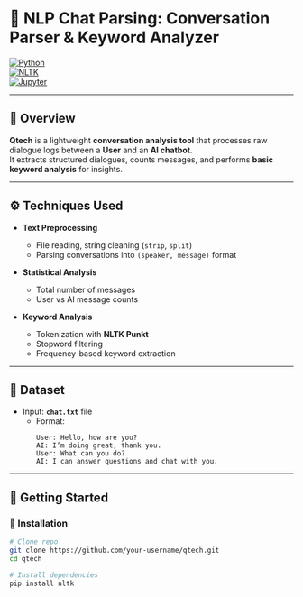 # 🤖 NLP Chat Parsing: Conversation Parser & Keyword Analyzer  

[![Python](https://img.shields.io/badge/Python-3.9+-blue.svg)](https://www.python.org/)  
[![NLTK](https://img.shields.io/badge/NLP-NLTK-green.svg)](https://www.nltk.org/)  
[![Jupyter](https://img.shields.io/badge/Notebook-Jupyter-orange.svg)](https://jupyter.org/)  

---

## 📌 Overview  
**Qtech** is a lightweight **conversation analysis tool** that processes raw dialogue logs between a **User** and an **AI chatbot**.  
It extracts structured dialogues, counts messages, and performs **basic keyword analysis** for insights.  

---

## ⚙️ Techniques Used  

- **Text Preprocessing**  
  - File reading, string cleaning (`strip`, `split`)  
  - Parsing conversations into `(speaker, message)` format  

- **Statistical Analysis**  
  - Total number of messages  
  - User vs AI message counts  

- **Keyword Analysis**  
  - Tokenization with **NLTK Punkt**  
  - Stopword filtering  
  - Frequency-based keyword extraction  

---

## 📂 Dataset  

- Input: **`chat.txt`** file  
  - Format:  
    ```
    User: Hello, how are you?
    AI: I’m doing great, thank you.
    User: What can you do?
    AI: I can answer questions and chat with you.
    ```  

---

## 🚀 Getting Started  

### 🔧 Installation  
```bash
# Clone repo
git clone https://github.com/your-username/qtech.git
cd qtech

# Install dependencies
pip install nltk

